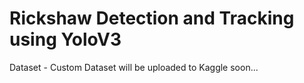 # Rickshaw Detection and Tracking using YoloV3

Dataset - Custom Dataset will be uploaded to Kaggle soon...

